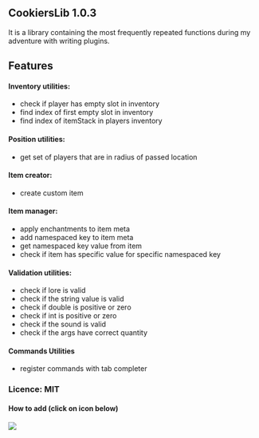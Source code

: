 ## CookiersLib 1.0.3

It is a library containing the most frequently repeated functions during my adventure with writing plugins.

## Features

#### Inventory utilities:
- check if player has empty slot in inventory
- find index of first empty slot in inventory
- find index of itemStack in players inventory

#### Position utilities:
- get set of players that are in radius of passed location

#### Item creator:
- create custom item

#### Item manager:
- apply enchantments to item meta
- add namespaced key to item meta
- get namespaced key value from item
- check if item has specific value for specific namespaced key

#### Validation utilities:
- check if lore is valid
- check if the string value is valid
- check if double is positive or zero
- check if int is positive or zero
- check if the sound is valid
- check if the args have correct quantity

#### Commands Utilities
- register commands with tab completer

### Licence: MIT

#### How to add (click on icon below) 
[![](https://jitpack.io/v/C00kier/CookiersLib.svg)](https://jitpack.io/#C00kier/CookiersLib)
